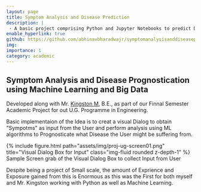 ```yaml
---
layout: page
title: Symptom Analysis and Disease Prediction
description: |
 · A basic project comprising Python and Jupyter Notebooks to predict Disease based on the Symptoms from User Input.
enable_hyperlink: true
github: https://github.com/abhinavbharadwajr/symptomanalysisanddiseaseprediction
img:
importance: 1
category: academic
---
```


<h2>Symptom Analysis and Disease Prognostication using Machine Learning and Big Data</h2>

Developed along with Mr. [Kingston M](https://www.instagram.com/kingston_jamaika/), B.E., as part of our Finnal Semester Academic Project for out U.G. Programme in Engineering.

Basic implementaion of the Idea is to creat a visual Dialog to obtain "Sympotms" as input from the User and perform analysis using ML algorithms to Prognosticate what Disease the User might be suffering from.

<div class="row">
    <div class="col-sm mt-3 mt-md-0">
        {% include figure.html path="assets/img/proj-ug-screen01.png" title="Visual Dialog Box for Input" class="img-fluid rounded z-depth-1" %}
    </div>
</div>
<div class="caption">
    Sample Screen grab of the Visual Dialog Box to collect Input from User
</div>

Despite being a project of Small scale, the amount of Exprience and Exposure gained from this is Enormous as this was the First for both myself and Mr. Kingston working with Python as well as Machine Learning.
